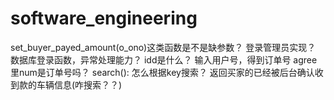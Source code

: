 # software_engineering
set_buyer_payed_amount(o_ono)这类函数是不是缺参数？
登录管理员实现？
数据库登录函数，异常处理能力？
idd是什么？
输入用户号，得到订单号
agree里num是订单号吗？
search():
	怎么根据key搜索？
	返回买家的已经被后台确认收到款的车辆信息(咋搜索？？)
